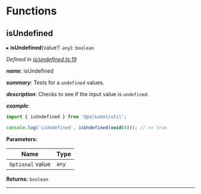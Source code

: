 

# Functions

<a id="isundefined"></a>

##  isUndefined

▸ **isUndefined**(value?: *`any`*): `boolean`

*Defined in [is/undefined.ts:19](https://github.com/polkadot-js/common/blob/4b1681d/packages/util/src/is/undefined.ts#L19)*

*__name__*: isUndefined

*__summary__*: Tests for a `undefined` values.

*__description__*: Checks to see if the input value is `undefined`.

*__example__*:   

```javascript
import { isUndefined } from '@polkadot/util';

console.log('isUndefined', isUndefined(void(0))); // => true
```

**Parameters:**

| Name | Type |
| ------ | ------ |
| `Optional` value | `any` |

**Returns:** `boolean`

___

